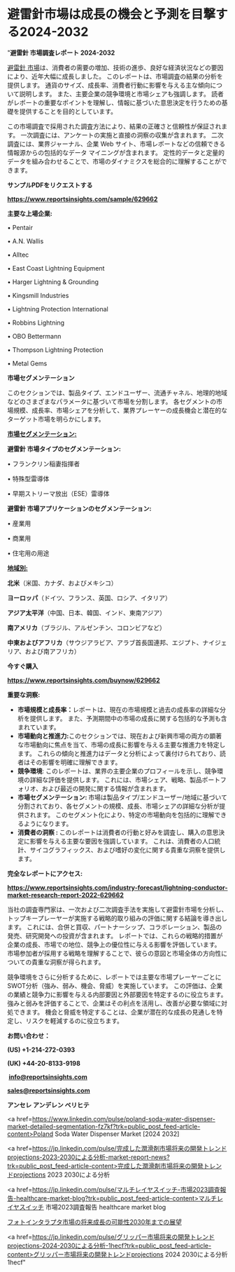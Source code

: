 # 避雷針市場は成長の機会と予測を目撃する2024-2032

"<strong>避雷針 市場調査レポート 2024-2032</strong>

<a href=https://www.reportsinsights.com/sample/629662>避雷針 市場</a>は、消費者の需要の増加、技術の進歩、良好な経済状況などの要因により、近年大幅に成長しました。 このレポートは、市場調査の結果の分析を提供します。 通貨のサイズ、成長率、消費者行動に影響を与える主な傾向について説明します。 また、主要企業の競争環境と市場シェアも強調します。 読者がレポートの重要なポイントを理解し、情報に基づいた意思決定を行うための基礎を提供することを目的としています。

この市場調査で採用された調査方法により、結果の正確さと信頼性が保証されます。 一次調査には、アンケートの実施と直接の洞察の収集が含まれます。 二次調査には、業界ジャーナル、企業 Web サイト、市場レポートなどの信頼できる情報源からの包括的なデータ マイニングが含まれます。 定性的データと定量的データを組み合わせることで、市場のダイナミクスを総合的に理解することができます。

<strong><b>サンプルPDFをリクエストする</b></strong>

<a href=https://www.reportsinsights.com/sample/629662><strong><u>https://www.reportsinsights.com/sample/629662</u></strong></a>

<strong>主要な上場企業:</strong>

• Pentair

• A.N. Wallis

• Alltec

• East Coast Lightning Equipment

• Harger Lightning & Grounding

• Kingsmill Industries

• Lightning Protection International

• Robbins Lightning

• OBO Bettermann

• Thompson Lightning Protection

• Metal Gems

<strong>市場セグメンテーション</strong>

このセクションでは、製品タイプ、エンドユーザー、流通チャネル、地理的地域などのさまざまなパラメータに基づいて市場を分割します。 各セグメントの市場規模、成長率、市場シェアを分析して、業界プレーヤーの成長機会と潜在的なターゲット市場を明らかにします。

<strong><u>市場セグメンテーション</u></strong><strong><u>:</u></strong>

<strong>避雷針 市場タイプのセグメンテーション:</strong>

• フランクリン稲妻指揮者

• 特殊型雷導体

• 早期ストリーマ放出（ESE）雷導体

<strong>避雷針 市場アプリケーションのセグメンテーション:</strong>

• 産業用

• 商業用

• 住宅用の用途

<strong><u>地域別</u></strong><strong><u>:</u></strong>

<strong>北米</strong>（米国、カナダ、およびメキシコ）

<strong>ヨーロッパ</strong>（ドイツ、フランス、英国、ロシア、イタリア）

<strong>アジア太平洋</strong>（中国、日本、韓国、インド、東南アジア）

<strong>南アメリカ</strong>（ブラジル、アルゼンチン、コロンビアなど）

<strong>中東およびアフリカ</strong>（サウジアラビア、アラブ首長国連邦、エジプト、ナイジェリア、および南アフリカ）

<strong>今すぐ購入</strong>

<a href=https://www.reportsinsights.com/buynow/629662><strong><u>https://www.reportsinsights.com/buynow/629662</u></strong></a>

<strong>重要な洞察:</strong>
<ul>
  <li><strong>市場規模と成長率：</strong>レポートは、現在の市場規模と過去の成長率の詳細な分析を提供します。 また、予測期間中の市場の成長に関する包括的な予測も含まれています。</li>
  <li><strong>市場動向と推進力:</strong>このセクションでは、現在および新興市場の両方の顕著な市場動向に焦点を当て、市場の成長に影響を与える主要な推進力を特定します。 これらの傾向と推進力はデータと分析によって裏付けられており、読者はその影響を明確に理解できます。</li>
  <li><strong>競争環境</strong>: このレポートは、業界の主要企業のプロフィールを示し、競争環境の詳細な評価を提供します。 これには、市場シェア、戦略、製品ポートフォリオ、および最近の開発に関する情報が含まれます。</li>
  <li><strong>市場セグメンテーション: </strong>市場は製品タイプ/エンドユーザー/地域に基づいて分割されており、各セグメントの規模、成長、市場シェアの詳細な分析が提供されます。 このセグメント化により、特定の市場動向を包括的に理解できるようになります。</li>
  <li><strong>消費者の洞察 : </strong>このレポートは消費者の行動と好みを調査し、購入の意思決定に影響を与える主要な要因を強調しています。 これは、消費者の人口統計、サイコグラフィックス、および嗜好の変化に関する貴重な洞察を提供します。</li>
</ul>
<strong>完全なレポートにアクセス:</strong>

<a href=https://www.reportsinsights.com/industry-forecast/lightning-conductor-market-research-report-2022-629662><strong><u><b>https://www.reportsinsights.com/industry-forecast/lightning-conductor-market-research-report-2022-629662</b></u></strong></a>

当社の調査専門家は、一次および二次調査手法を実施して避雷針市場を分析し、トップキープレーヤーが実施する戦略的取り組みの評価に関する結論を導き出します。 これには、合併と買収、パートナーシップ、コラボレーション、製品の発売、研究開発への投資が含まれます。 レポートでは、これらの戦略的措置が企業の成長、市場での地位、競争上の優位性に与える影響を評価しています。 市場参加者が採用する戦略を理解することで、彼らの意図と市場全体の方向性についての貴重な洞察が得られます。

競争環境をさらに分析するために、レポートでは主要な市場プレーヤーごとにSWOT分析（強み、弱み、機会、脅威）を実施しています。 この評価は、企業の業績と競争力に影響を与える内部要因と外部要因を特定するのに役立ちます。 強みと弱みを評価することで、企業はその利点を活用し、改善が必要な領域に対処できます。 機会と脅威を特定することは、企業が潜在的な成長の見通しを特定し、リスクを軽減するのに役立ちます。

<strong>お問い合わせ：</strong>

<strong>(US) +1-214-272-0393</strong>

<strong>(UK) +44-20-8133-9198</strong>

<strong> </strong><a href=info@reportsinsights.com><strong><u>info@reportsinsights.com</u></strong></a>

<a href=sales@reportsinsights.com><strong><u>sales@reportsinsights.com</u></strong></a>

<strong>アンセレ アンデレン ベリヒテ</strong>

<a href=https://www.linkedin.com/pulse/poland-soda-water-dispenser-market-detailed-segmentation-fz7kf?trk=public_post_feed-article-content>Poland Soda Water Dispenser Market [2024 2032]</a>

<a href=https://jp.linkedin.com/pulse/完成した潤滑剤市場将来の開発トレンドprojections-2023-2030による分析-market-report-news?trk=public_post_feed-article-content>完成した潤滑剤市場将来の開発トレンドprojections 2023 2030による分析</a>

<a href=https://jp.linkedin.com/pulse/マルチレイヤスイッチ-市場2023調査報告-healthcare-market-blog?trk=public_post_feed-article-content>マルチレイヤスイッチ 市場2023調査報告 healthcare market blog</a>

<a href=https://www.linkedin.com/pulse/フォトインタラプタ市場の将来成長の可能性2030年までの展望-community-market-research-ecy7f/>フォトインタラプタ市場の将来成長の可能性2030年までの展望</a>

<a href=https://jp.linkedin.com/pulse/グリッパー市場将来の開発トレンドprojections-2024-2030による分析-1hecf?trk=public_post_feed-article-content>グリッパー市場将来の開発トレンドprojections 2024 2030による分析 1hecf</a>"
